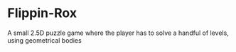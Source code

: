 # Flippin-Rox
A small 2.5D puzzle game where the player has to solve a handful of levels, using geometrical bodies
